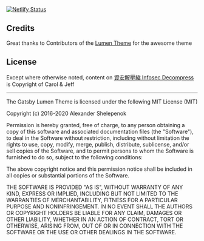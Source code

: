 [![Netlify Status](https://api.netlify.com/api/v1/badges/ccc4aad7-66d5-47b7-b676-f9ddadcb529f/deploy-status)](https://app.netlify.com/sites/infosecdecompress/deploys) 

## Credits
Great thanks to Contributors of the [Lumen Theme](https://github.com/alxshelepenok/gatsby-starter-lumen/) for the awesome theme

## License
Except where otherwise noted, content on [資安解壓縮 Infosec Decompress](https://infosecdecompress.com) is Copyright of Carol & Jeff 
- - -

The Gatsby Lumen Theme is licensed under the following MIT License (MIT)

Copyright (c) 2016-2020 Alexander Shelepenok

Permission is hereby granted, free of charge, to any person obtaining a copy
of this software and associated documentation files (the "Software"), to deal
in the Software without restriction, including without limitation the rights
to use, copy, modify, merge, publish, distribute, sublicense, and/or sell
copies of the Software, and to permit persons to whom the Software is
furnished to do so, subject to the following conditions:

The above copyright notice and this permission notice shall be included in all
copies or substantial portions of the Software.

THE SOFTWARE IS PROVIDED "AS IS", WITHOUT WARRANTY OF ANY KIND, EXPRESS OR
IMPLIED, INCLUDING BUT NOT LIMITED TO THE WARRANTIES OF MERCHANTABILITY,
FITNESS FOR A PARTICULAR PURPOSE AND NONINFRINGEMENT. IN NO EVENT SHALL THE
AUTHORS OR COPYRIGHT HOLDERS BE LIABLE FOR ANY CLAIM, DAMAGES OR OTHER
LIABILITY, WHETHER IN AN ACTION OF CONTRACT, TORT OR OTHERWISE, ARISING FROM,
OUT OF OR IN CONNECTION WITH THE SOFTWARE OR THE USE OR OTHER DEALINGS IN THE
SOFTWARE.
